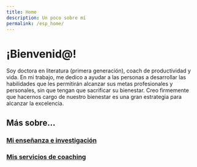 ```yaml
---
title: Home
description: Un poco sobre mí
permalink: /esp_home/
---
```


# ¡Bienvenid@!

Soy doctora en literatura (primera generación), coach de productividad y vida. En mi trabajo, me dedico a ayudar a las personas a desarrollar las habilidades que les permitirán alcanzar sus metas profesionales y personales, sin que tengan que sacrificar su bienestar. Creo firmemente que hacernos cargo de nuestro bienestar es una gran estrategia para alcanzar la excelencia.

## Más sobre...
### [Mi enseñanza e investigación](/esp_teaching/)
### [Mis servicios de coaching](/esp_coaching/)
